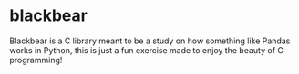 # blackbear
Blackbear is a C library meant to be a study on how something like Pandas works in Python, this is just a fun exercise made to enjoy the beauty of C programming!
